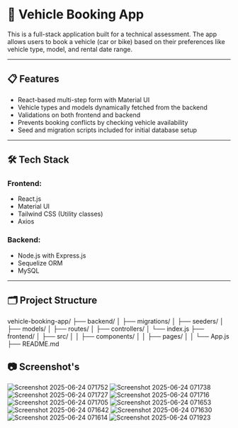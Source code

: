 # 🚗 Vehicle Booking App

This is a full-stack application built for a technical assessment. The app allows users to book a vehicle (car or bike) based on their preferences like vehicle type, model, and rental date range.

---

## 📋 Features

- React-based multi-step form with Material UI
- Vehicle types and models dynamically fetched from the backend
- Validations on both frontend and backend
- Prevents booking conflicts by checking vehicle availability
- Seed and migration scripts included for initial database setup

---

## 🛠️ Tech Stack

### Frontend:
- React.js
- Material UI
- Tailwind CSS (Utility classes)
- Axios

### Backend:
- Node.js with Express.js
- Sequelize ORM
- MySQL

---

## 🗂️ Project Structure

vehicle-booking-app/
├── backend/
│   ├── migrations/
│   ├── seeders/
│   ├── models/
│   ├── routes/
│   ├── controllers/
│   └── index.js
├── frontend/
│   ├── src/
│   │   ├── components/
│   │   ├── pages/
│   │   └── App.js
├── README.md

## 📷 Screenshot's

![Screenshot 2025-06-24 071752](https://github.com/user-attachments/assets/5144a2e5-3445-4967-a87f-5f34cdd43c97)
![Screenshot 2025-06-24 071738](https://github.com/user-attachments/assets/47cd9dac-a5c8-4e54-9446-5cef22cd1f24)
![Screenshot 2025-06-24 071727](https://github.com/user-attachments/assets/fbb53b69-360a-4909-b8c8-b5e295317519)
![Screenshot 2025-06-24 071716](https://github.com/user-attachments/assets/4a193178-eced-4611-8159-9b197953774a)
![Screenshot 2025-06-24 071705](https://github.com/user-attachments/assets/206114ee-8773-464e-8f2b-c3fd6fd2142f)
![Screenshot 2025-06-24 071653](https://github.com/user-attachments/assets/4c8ec17e-fa78-41cd-aaa3-1d9b82d9aa0c)
![Screenshot 2025-06-24 071642](https://github.com/user-attachments/assets/4a5af53f-d308-4abf-b50c-67e3a106710d)
![Screenshot 2025-06-24 071630](https://github.com/user-attachments/assets/e768063f-9df0-43c9-8ff7-64acc412d9f5)
![Screenshot 2025-06-24 071614](https://github.com/user-attachments/assets/d666d53b-4317-4596-a477-c77aa0d13e12)
![Screenshot 2025-06-24 071923](https://github.com/user-attachments/assets/89b5bba1-0cb4-4eeb-b6d6-79eef505cc8e)


